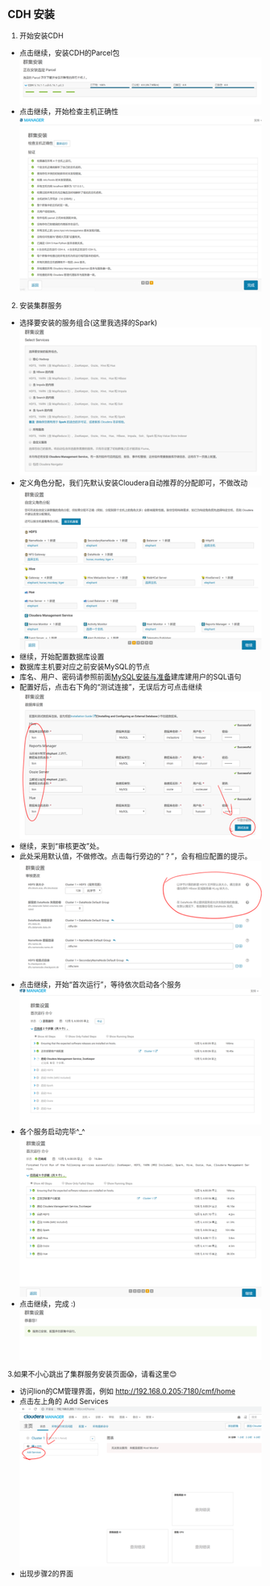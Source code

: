 ## CDH 安装

1. 开始安装CDH
  - 点击继续，安装CDH的Parcel包
  ![安装CDH的Parcel包截图](./install_parcel.PNG)
  - 点击继续，开始检查主机正确性
  ![检查主机正确性截图](./node_check.PNG)
2. 安装集群服务
  - 选择要安装的服务组合(这里我选择的Spark)
  ![服务组合截图](./select_service.PNG)
  - 定义角色分配，我们先默认安装Cloudera自动推荐的分配即可，不做改动
  ![定义角色分配](./decision_roles.PNG)
  - 继续，开始配置数据库设置
  - 数据库主机要对应之前安装MySQL的节点
  - 库名、用户、密码请参照前面[MySQL安装与准备](../../prepare/mysql/mysql.md)建库建用户的SQL语句
  - 配置好后，点击右下角的“测试连接”，无误后方可点击继续
  ![配置数据库设置截图](./conf_database.PNG)
  - 继续，来到“审核更改”处。
  - 此处采用默认值，不做修改。点击每行旁边的“？”，会有相应配置的提示。
  ![审核更改截图](./examine_change.PNG)
  - 点击继续，开始“首次运行”，等待依次启动各个服务
  ![首次运行截图1](./cdh_first_run_1.PNG)
  - 各个服务启动完毕^_^
  ![首次运行截图2](./cdh_first_run_2.PNG)
  - 点击继续，完成 :)
  ![完成截图](./cdh_run_over.PNG)
 
3.如果不小心跳出了集群服务安装页面😱，请看这里😊
  - 访问lion的CM管理界面，例如 http://192.168.0.205:7180/cmf/home
  - 点击左上角的 Add Services
  ![点击安装服务截图](./cm_unknown.PNG)
  - 出现步骤2的界面

